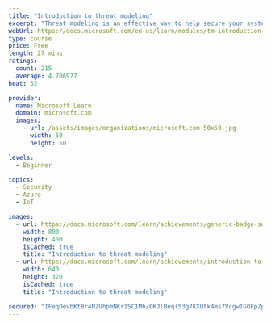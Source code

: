 ```yaml
---
title: "Introduction to threat modeling"
excerpt: "Threat modeling is an effective way to help secure your systems, applications, networks, and services. It's an engineering technique that identifies potential threats and recommendations to help reduce risk and meet security objectives earlier in the development lifecycle."
webUrl: https://docs.microsoft.com/en-us/learn/modules/tm-introduction-to-threat-modeling/
type: course
price: Free
length: 27 mins
ratings:
  count: 215
  average: 4.706977
heat: 52

provider:
  name: Microsoft Learn
  domain: microsoft.com
  images:
    - url: /assets/images/organizations/microsoft.com-50x50.jpg
      width: 50
      height: 50

levels:
  - Beginner

topics:
  - Security
  - Azure
  - IoT

images:
  - url: https://docs.microsoft.com/learn/achievements/generic-badge-social.png
    width: 800
    height: 400
    isCached: true
    title: "Introduction to threat modeling"
  - url: https://docs.microsoft.com/learn/achievements/introduction-to-threat-modeling-social.png
    width: 640
    height: 320
    isCached: true
    title: "Introduction to threat modeling"

secured: "IFeqOevbKt8r4NZUhpmNKr1SC1Mb/0KJlBeql53g7KXQtk4ms7VcgwIGOFpZpvWvJefgRQ6sHflPEuNyZHCgkRpA23dnCgorQ2tI8kyfH14zah0bKelfv8aQMuRyOrhF5YCwWCwZ/GbiAou7ZgNsd0nMK0NwA1iUodhijjt0yfsnYUQpVtVmUhjyPS9pyHyt2jVnfdVHo30HvsO3zyYVN0d66n72BJY7zfYHxF5bS4enOL3qEdpXMhjOXTUjH9KLhmQNtv6ncjNkS3SmLLBAkKfF0gv5qnVeuaQIu24oIrKnEHdonNFDWl8YvHTugboirtA5XEiX1n4bWvjjlba6p/5EKtDFNeVmoDPHjx00aWH23+l4l8mFfg4AJ1/QpPXqaq5dnxvI2IhooY9ahq5Rcg==;wIYlHFqRdATqc7/xfK1OtA=="
---
```


